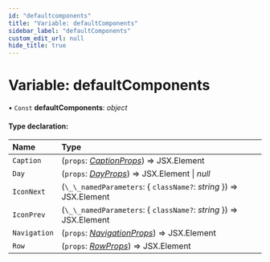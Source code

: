 ```yaml
---
id: "defaultcomponents"
title: "Variable: defaultComponents"
sidebar_label: "defaultComponents"
custom_edit_url: null
hide_title: true
---
```


# Variable: defaultComponents

• `Const` **defaultComponents**: *object*

#### Type declaration:

Name | Type |
:------ | :------ |
`Caption` | (`props`: [*CaptionProps*](../interfaces/captionprops.md)) => JSX.Element |
`Day` | (`props`: [*DayProps*](../interfaces/dayprops.md)) => JSX.Element \| *null* |
`IconNext` | (`\_\_namedParameters`: { `className?`: *string*  }) => JSX.Element |
`IconPrev` | (`\_\_namedParameters`: { `className?`: *string*  }) => JSX.Element |
`Navigation` | (`props`: [*NavigationProps*](../interfaces/navigationprops.md)) => JSX.Element |
`Row` | (`props`: [*RowProps*](../interfaces/rowprops.md)) => JSX.Element |
